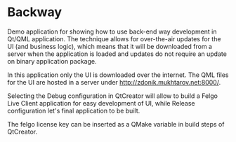 # Backway

Demo application for showing how to use back-end way development in Qt/QML application. The technique allows for over-the-air updates for the UI (and business logic), which means that it will be downloaded from a server when the application is loaded and updates do not require an update on binary application package.

In this application only the UI is downloaded over the internet. The QML files for the UI are hosted in a server under http://zdonik.mukhtarov.net:8000/.

Selecting the Debug configuration in QtCreator will allow to build a Felgo Live Client application for easy development of UI, while Release configuration let's final application to be built.

The felgo license key can be inserted as a QMake variable in build steps of QtCreator.
